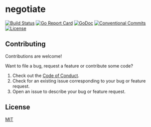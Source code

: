 # negotiate

[![Build Status](https://github.com/kevinpollet/negotiate/workflows/build/badge.svg)](https://github.com/kevinpollet/negotiate/actions)
[![Go Report Card](https://goreportcard.com/badge/github.com/kevinpollet/negotiate?burst=)](https://goreportcard.com/report/github.com/kevinpollet/negotiate)
[![GoDoc](https://godoc.org/github.com/kevinpollet/negotiate?status.svg)](https://pkg.go.dev/github.com/kevinpollet/negotiate)
[![Conventional Commits](https://img.shields.io/badge/Conventional%20Commits-1.0.0-yellow.svg)](https://conventionalcommits.org)
[![License](https://img.shields.io/github/license/kevinpollet/negotiate)](./LICENSE.md)

## Contributing

Contributions are welcome!

Want to file a bug, request a feature or contribute some code?

1. Check out the [Code of Conduct](./CODE_OF_CONDUCT.md).
2. Check for an existing issue corresponding to your bug or feature request.
3. Open an issue to describe your bug or feature request.

## License

[MIT](./LICENSE.md)
